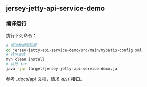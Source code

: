 jersey-jetty-api-service-demo
-----

### 编译运行

执行下列命令：

```bash
# 修改数据库配置
cd jersey-jetty-api-service-demo/src/main/mybatis-config.xml
# 打包安装
mvn clean install
# 执行 jar
java -jar target/jersey-jetty-api-service-demo.jar
```

参考 [_docs/api](../_docs/api.md) 文档，请求 `REST` 接口。